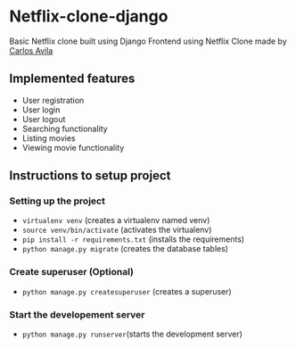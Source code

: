 # Netflix-clone-django
Basic Netflix clone built using Django
Frontend using Netflix Clone made by [Carlos Avila](https://codepen.io/cb2307/pen/XYxyeY)

## Implemented features
- User registration
- User login
- User logout
- Searching functionality
- Listing movies
- Viewing movie functionality


## Instructions to setup project

### Setting up the project
- `virtualenv venv` (creates a virtualenv named venv)
- `source venv/bin/activate` (activates the virtualenv)
- `pip install -r requirements.txt` (installs the requirements)
- `python manage.py migrate` (creates the database tables)

### Create superuser (Optional)
- `python manage.py createsuperuser` (creates a superuser)

### Start the developement server
- `python manage.py runserver`(starts the development server)


